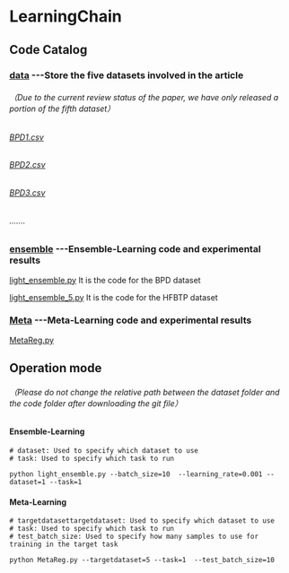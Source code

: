 # LearningChain

## Code Catalog
### [data](data)     ---Store the five datasets involved in the article
###### （Due to the current review status of the paper, we have only released a portion of the fifth dataset）
###### [BPD1.csv](data%2FBPD1.csv)
###### [BPD2.csv](data%2FBPD2.csv)
###### [BPD3.csv](data%2FBPD3.csv)
###### .......
### [ensemble](ensemble)   ---Ensemble-Learning code and experimental results

[light_ensemble.py](ensemble%2Flight_ensemble.py) It is the code for the BPD dataset

[light_ensemble_5.py](ensemble%2Flight_ensemble_5.py) It is the code for the HFBTP dataset

### [Meta](Meta)   ---Meta-Learning code and experimental results


[MetaReg.py](Meta%2FMetaReg.py)

## Operation mode

###### （Please do not change the relative path between the dataset folder and the code folder after downloading the git file）

#### Ensemble-Learning

````
# dataset: Used to specify which dataset to use 
# task: Used to specify which task to run

python light_ensemble.py --batch_size=10  --learning_rate=0.001 --dataset=1 --task=1
````

#### Meta-Learning

````
# targetdatasettargetdataset: Used to specify which dataset to use 
# task: Used to specify which task to run
# test_batch_size: Used to specify how many samples to use for training in the target task

python MetaReg.py --targetdataset=5 --task=1  --test_batch_size=10
````
